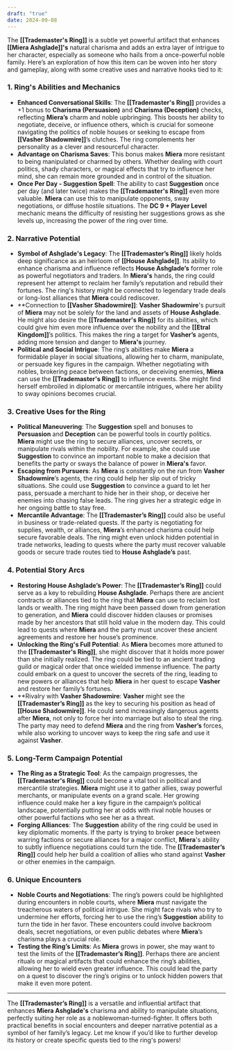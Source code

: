 ```yaml
---
draft: "true"
date: 2024-09-08
---
```



The **[[Trademaster's Ring]]** is a subtle yet powerful artifact that enhances **[[Miera Ashglade]]'s** natural charisma and adds an extra layer of intrigue to her character, especially as someone who hails from a once-powerful noble family. Here’s an exploration of how this item can be woven into her story and gameplay, along with some creative uses and narrative hooks tied to it:

### 1. **Ring's Abilities and Mechanics**
   - **Enhanced Conversational Skills**: The **[[Trademaster's Ring]]** provides a +1 bonus to **Charisma (Persuasion)** and **Charisma (Deception)** checks, reflecting **Miera’s** charm and noble upbringing. This boosts her ability to negotiate, deceive, or influence others, which is crucial for someone navigating the politics of noble houses or seeking to escape from **[[Vasher Shadowmire]]**’s clutches. The ring complements her personality as a clever and resourceful character.
   - **Advantage on Charisma Saves**: This bonus makes **Miera** more resistant to being manipulated or charmed by others. Whether dealing with court politics, shady characters, or magical effects that try to influence her mind, she can remain more grounded and in control of the situation.
   - **Once Per Day - **Suggestion** Spell**: The ability to cast **Suggestion** once per day (and later twice) makes the **[[Trademaster's Ring]]** even more valuable. **Miera** can use this to manipulate opponents, sway negotiations, or diffuse hostile situations. The **DC 9 + Player Level** mechanic means the difficulty of resisting her suggestions grows as she levels up, increasing the power of the ring over time.

### 2. **Narrative Potential**
   - **Symbol of Ashglade's Legacy**: The **[[Trademaster’s Ring]]** likely holds deep significance as an heirloom of **[[House Ashglade]]**. Its ability to enhance charisma and influence reflects **House Ashglade’s** former role as powerful negotiators and traders. In **Miera's** hands, the ring could represent her attempt to reclaim her family’s reputation and rebuild their fortunes. The ring's history might be connected to legendary trade deals or long-lost alliances that **Miera** could rediscover.
   - **Connection to **[[Vasher Shadowmire]]**: **Vasher Shadowmire**'s pursuit of **Miera** may not be solely for the land and assets of **House Ashglade**. He might also desire the **[[Trademaster's Ring]]** for its abilities, which could give him even more influence over the nobility and the **[[Etral Kingdom]]**’s politics. This makes the ring a target for **Vasher’s** agents, adding more tension and danger to **Miera's** journey.
   - **Political and Social Intrigue**: The ring’s abilities make **Miera** a formidable player in social situations, allowing her to charm, manipulate, or persuade key figures in the campaign. Whether negotiating with nobles, brokering peace between factions, or deceiving enemies, **Miera** can use the **[[Trademaster's Ring]]** to influence events. She might find herself embroiled in diplomatic or mercantile intrigues, where her ability to sway opinions becomes crucial.

### 3. **Creative Uses for the Ring**
   - **Political Maneuvering**: The **Suggestion** spell and bonuses to **Persuasion** and **Deception** can be powerful tools in courtly politics. **Miera** might use the ring to secure alliances, uncover secrets, or manipulate rivals within the nobility. For example, she could use **Suggestion** to convince an important noble to make a decision that benefits the party or sways the balance of power in **Miera's** favor.
   - **Escaping from Pursuers**: As **Miera** is constantly on the run from **Vasher Shadowmire**’s agents, the ring could help her slip out of tricky situations. She could use **Suggestion** to convince a guard to let her pass, persuade a merchant to hide her in their shop, or deceive her enemies into chasing false leads. The ring gives her a strategic edge in her ongoing battle to stay free.
   - **Mercantile Advantage**: The **[[Trademaster’s Ring]]** could also be useful in business or trade-related quests. If the party is negotiating for supplies, wealth, or alliances, **Miera**’s enhanced charisma could help secure favorable deals. The ring might even unlock hidden potential in trade networks, leading to quests where the party must recover valuable goods or secure trade routes tied to **House Ashglade’s** past.

### 4. **Potential Story Arcs**
   - **Restoring House Ashglade’s Power**: The **[[Trademaster’s Ring]]** could serve as a key to rebuilding **House Ashglade**. Perhaps there are ancient contracts or alliances tied to the ring that **Miera** can use to reclaim lost lands or wealth. The ring might have been passed down from generation to generation, and **Miera** could discover hidden clauses or promises made by her ancestors that still hold value in the modern day. This could lead to quests where **Miera** and the party must uncover these ancient agreements and restore her house’s prominence.
   - **Unlocking the Ring's Full Potential**: As **Miera** becomes more attuned to the **[[Trademaster's Ring]]**, she might discover that it holds more power than she initially realized. The ring could be tied to an ancient trading guild or magical order that once wielded immense influence. The party could embark on a quest to uncover the secrets of the ring, leading to new powers or alliances that help **Miera** in her quest to escape **Vasher** and restore her family’s fortunes.
   - **Rivalry with **Vasher Shadowmire**: **Vasher** might see the **[[Trademaster’s Ring]]** as the key to securing his position as head of **[[House Shadowmire]]**. He could send increasingly dangerous agents after **Miera**, not only to force her into marriage but also to steal the ring. The party may need to defend **Miera** and the ring from **Vasher’s** forces, while also working to uncover ways to keep the ring safe and use it against **Vasher**.

### 5. **Long-Term Campaign Potential**
   - **The Ring as a Strategic Tool**: As the campaign progresses, the **[[Trademaster's Ring]]** could become a vital tool in political and mercantile strategies. **Miera** might use it to gather allies, sway powerful merchants, or manipulate events on a grand scale. Her growing influence could make her a key figure in the campaign’s political landscape, potentially putting her at odds with rival noble houses or other powerful factions who see her as a threat.
   - **Forging Alliances**: The **Suggestion** ability of the ring could be used in key diplomatic moments. If the party is trying to broker peace between warring factions or secure alliances for a major conflict, **Miera**'s ability to subtly influence negotiations could turn the tide. The **[[Trademaster’s Ring]]** could help her build a coalition of allies who stand against **Vasher** or other enemies in the campaign.

### 6. **Unique Encounters**
   - **Noble Courts and Negotiations**: The ring’s powers could be highlighted during encounters in noble courts, where **Miera** must navigate the treacherous waters of political intrigue. She might face rivals who try to undermine her efforts, forcing her to use the ring’s **Suggestion** ability to turn the tide in her favor. These encounters could involve backroom deals, secret negotiations, or even public debates where **Miera**’s charisma plays a crucial role.
   - **Testing the Ring’s Limits**: As **Miera** grows in power, she may want to test the limits of the **[[Trademaster’s Ring]]**. Perhaps there are ancient rituals or magical artifacts that could enhance the ring’s abilities, allowing her to wield even greater influence. This could lead the party on a quest to discover the ring’s origins or to unlock hidden powers that make it even more potent.

---

The **[[Trademaster’s Ring]]** is a versatile and influential artifact that enhances **Miera Ashglade's** charisma and ability to manipulate situations, perfectly suiting her role as a noblewoman-turned-fighter. It offers both practical benefits in social encounters and deeper narrative potential as a symbol of her family’s legacy. Let me know if you’d like to further develop its history or create specific quests tied to the ring's powers!
